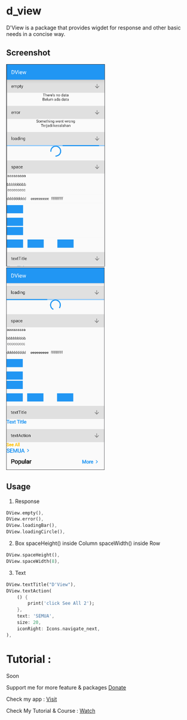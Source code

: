 # d_view

D'View is a package that provides wigdet for response and other basic needs in a concise way.

## Screenshot
<img src="https://github.com/indratrisnar/d_view/raw/master/pic/d_view1.png" alt="dview_1" height="540">
<img src="https://github.com/indratrisnar/d_view/raw/master/pic/d_view2.png" alt="dview_2" height="540">

## Usage

1. Response
```dart
DView.empty(),
DView.error(),
DView.loadingBar(),
DView.loadingCircle(),
```

2. Box
spaceHeight() inside Column
spaceWidth() inside Row
```dart
DView.spaceHeight(),
DView.spaceWidth(8),
```

3. Text
```dart
DView.textTitle("D'View"),
DView.textAction(
    () {
        print('click See All 2');
    },
    text: 'SEMUA',
    size: 20,
    iconRight: Icons.navigate_next,
),
```

# Tutorial :
Soon

Support me for more feature & packages
[Donate](https://www.paypal.com/paypalme/indratrisnar)

Check my app : [Visit](https://indratrisnar.github.io/projects.html)

Check My Tutorial & Course : [Watch](https://www.youtube.com/channel/UC0d_xINEvCtlDCpWfBpnYpA)